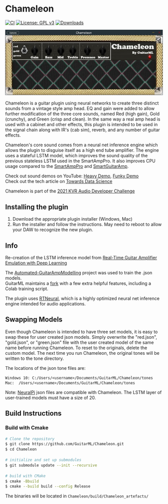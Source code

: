 # Chameleon

[![CI](https://github.com/GuitarML/Chameleon/actions/workflows/cmake.yml/badge.svg)](https://github.com/GuitarML/Chameleon/actions/workflows/cmake.yml) [![License: GPL v3](https://img.shields.io/badge/License-GPLv3-brightgreen.svg)](https://www.gnu.org/licenses/gpl-3.0) [![Downloads](https://img.shields.io/github/downloads/GuitarML/Chameleon/total)](https://somsubhra.github.io/github-release-stats/?username=GuitarML&repository=Chameleon&page=1&per_page=30)

![app](https://github.com/GuitarML/Chameleon/blob/main/resources/Chameleon.jpg)

Chameleon is a guitar plugin using neural networks to create three distinct sounds from a vintage style amp head. EQ and gain were added to 
allow further modification of the three core sounds, named Red (high gain), Gold (crunchy), and Green (crisp and clean). In the same
way a real amp head is used with a cabinet and other effects, this plugin is intended to be used in the signal chain along with IR's (cab sim),
reverb, and any number of guitar effects. 

Chameleon's core sound comes from a neural net inference engine which allows the plugin to disguise itself as a high end
tube amplifier. The engine uses a stateful LSTM model, which improves the sound quality of the previous stateless LSTM used in the SmartAmpPro. It
also improves CPU usage compared to the [SmartAmpPro](https://github.com/GuitarML/SmartAmpPro) and [SmartGuitarAmp](https://github.com/GuitarML/SmartGuitarAmp).

Check out sound demos on YouTube: [Heavy Demo](https://youtu.be/1oYiklGes6A),  [Funky Demo](https://youtu.be/kXecJX9kWpQ)<br>
Check out the tech article on [Towards Data Science](https://towardsdatascience.com/neural-networks-for-real-time-audio-stateful-lstm-b534babeae5d)

Chameleon is part of the [2021 KVR Audio Developer Challenge](https://www.kvraudio.com/product/chameleon-by-guitarml)

## Installing the plugin

1. Download the appropriate plugin installer (Windows, Mac)
2. Run the installer and follow the instructions. May need to reboot to allow your DAW to recognize the new plugin.

## Info
Re-creation of the LSTM inference model from [Real-Time Guitar Amplifier Emulation with Deep
Learning](https://www.mdpi.com/2076-3417/10/3/766/htm)

The [Automated-GuitarAmpModelling](https://github.com/Alec-Wright/Automated-GuitarAmpModelling) project was used to train the .json models.<br>
GuitarML maintains a [fork](https://github.com/GuitarML/Automated-GuitarAmpModelling) with a few extra helpful features, including a Colab training script.

The plugin uses [RTNeural](https://github.com/jatinchowdhury18/RTNeural), which is a highly optimized neural net inference engine intended for audio applications. 

## Swapping Models

Even though Chameleon is intended to have three set models, it is easy to swap these for user created json models. Simply overwrite the "red.json", "gold.json", or "green.json" file with the user created model of the same name before running Chameleon. To reset to the originals, delete the custom model. The next time you run Chameleon, the original tones will be written to the tone directory.

The locations of the json tone files are:
```
Windows 10: C:/Users/<username>/Documents/GuitarML/Chameleon/tones
Mac:  /Users/<username>/Documents/GuitarML/Chameleon/tones
```
Note: [NeuralPi](https://github.com/GuitarML/NeuralPi) json files are compatible with Chameleon. The LSTM layer of user-trained models must have a size of 20.

## Build Instructions

### Build with Cmake

```bash
# Clone the repository
$ git clone https://github.com/GuitarML/Chameleon.git
$ cd Chameleon

# initialize and set up submodules
$ git submodule update --init --recursive

# build with CMake
$ cmake -Bbuild
$ cmake --build build --config Release
```
The binaries will be located in `Chameleon/build/Chameleon_artefacts/`
